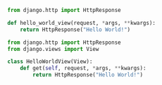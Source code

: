 <!--hello-world-view-start-->

```python
from django.http import HttpResponse

def hello_world_view(request, *args, **kwargs):
    return HttpResponse("Hello World!")
```

<!--hello-world-view-end-->

<!--hello-world-cbv-start-->

```python
from django.http import HttpResponse
from django.views import View

class HelloWorldView(View):
    def get(self, request, *args, **kwargs):
        return HttpResponse("Hello World!")
```

<!--hello-world-cbv-end-->